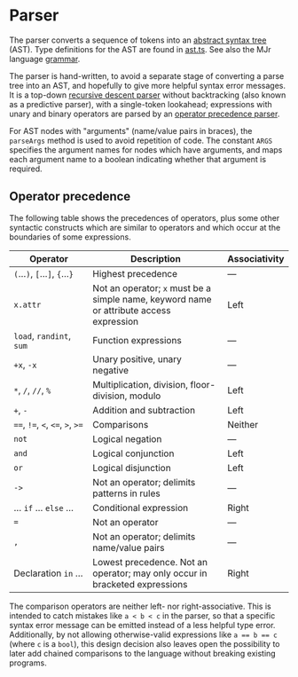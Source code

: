 # Parser

The parser converts a sequence of tokens into an [abstract syntax tree](https://en.wikipedia.org/wiki/Abstract_syntax_tree) (AST). Type definitions for the AST are found in [ast.ts](../src/compiler/ast.ts). See also the MJr language [grammar](grammar.md).

The parser is hand-written, to avoid a separate stage of converting a parse tree into an AST, and hopefully to give more helpful syntax error messages. It is a top-down [recursive descent parser](https://en.wikipedia.org/wiki/Recursive_descent_parser) without backtracking (also known as a predictive parser), with a single-token lookahead; expressions with unary and binary operators are parsed by an [operator precedence parser](https://en.wikipedia.org/wiki/Operator-precedence_parser).

For AST nodes with "arguments" (name/value pairs in braces), the `parseArgs` method is used to avoid repetition of code. The constant `ARGS` specifies the argument names for nodes which have arguments, and maps each argument name to a boolean indicating whether that argument is required.


## Operator precedence

The following table shows the precedences of operators, plus some other syntactic constructs which are similar to operators and which occur at the boundaries of some expressions.

| Operator | Description | Associativity |
| --- | --- | --- |
| `(`…`)`, `[`…`]`, `{`…`}` | Highest precedence | — |
| `x.attr` |  Not an operator; `x` must be a simple name, keyword name or attribute access expression | Left |
| `load`, `randint`, `sum` | Function expressions | — |
| `+x`, `-x` | Unary positive, unary negative | — |
| `*`, `/`, `//`, `%` | Multiplication, division, floor-division, modulo | Left |
| `+`, `-` | Addition and subtraction | Left |
| `==`, `!=`, `<`, `<=`, `>`, `>=` | Comparisons | Neither |
| `not` | Logical negation | — |
| `and` | Logical conjunction | Left |
| `or` | Logical disjunction | Left |
| `->` | Not an operator; delimits patterns in rules | — |
| …&nbsp;`if`&nbsp;…&nbsp;`else`&nbsp;… | Conditional expression | Right |
| `=` | Not an operator | — |
| `,` | Not an operator; delimits name/value pairs | — |
| Declaration&nbsp;`in`&nbsp;… | Lowest precedence. Not an operator; may only occur in bracketed expressions | Right |

The comparison operators are neither left- nor right-associative. This is intended to catch mistakes like `a < b < c` in the parser, so that a specific syntax error message can be emitted instead of a less helpful type error. Additionally, by not allowing otherwise-valid expressions like `a == b == c` (where `c` is a `bool`), this design decision also leaves open the possibility to later add chained comparisons to the language without breaking existing programs.
